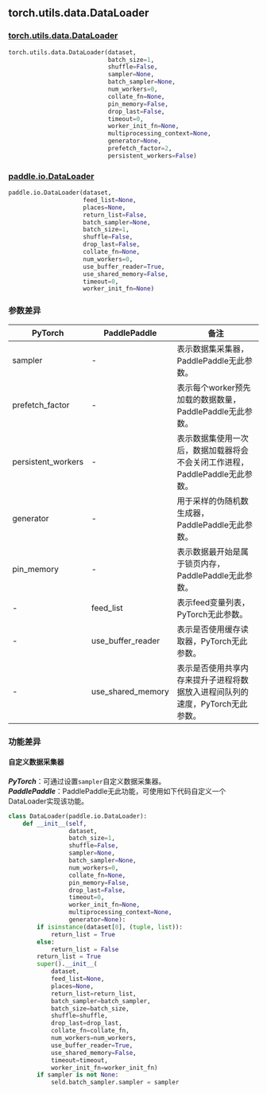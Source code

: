 ## torch.utils.data.DataLoader
### [torch.utils.data.DataLoader](https://pytorch.org/docs/stable/data.html?highlight=dataloader#torch.utils.data.DataLoader)
```python
torch.utils.data.DataLoader(dataset,
                            batch_size=1,
                            shuffle=False,
                            sampler=None,
                            batch_sampler=None,
                            num_workers=0,
                            collate_fn=None,
                            pin_memory=False,
                            drop_last=False,
                            timeout=0,
                            worker_init_fn=None,
                            multiprocessing_context=None,
                            generator=None,
                            prefetch_factor=2,
                            persistent_workers=False)
```

### [paddle.io.DataLoader](https://www.paddlepaddle.org.cn/documentation/docs/zh/api/paddle/fluid/reader/DataLoader_cn.html#dataloader)
```python
paddle.io.DataLoader(dataset,
                     feed_list=None,
                     places=None,
                     return_list=False,
                     batch_sampler=None,
                     batch_size=1,
                     shuffle=False,
                     drop_last=False,
                     collate_fn=None,
                     num_workers=0,
                     use_buffer_reader=True,
                     use_shared_memory=False,
                     timeout=0,
                     worker_init_fn=None)
```

### 参数差异
| PyTorch       | PaddlePaddle | 备注                                                   |
| ------------- | ------------ | ------------------------------------------------------ |
| sampler  | -        | 表示数据集采集器，PaddlePaddle无此参数。  |
| prefetch_factor  | -        | 表示每个worker预先加载的数据数量，PaddlePaddle无此参数。  |
| persistent_workers  | -        | 表示数据集使用一次后，数据加载器将会不会关闭工作进程，PaddlePaddle无此参数。  |
| generator        | -            | 用于采样的伪随机数生成器，PaddlePaddle无此参数。                   |
| pin_memory        | -            | 表示数据最开始是属于锁页内存，PaddlePaddle无此参数。                   |
| -        | feed_list      | 表示feed变量列表，PyTorch无此参数。                   |
| -        | use_buffer_reader      | 表示是否使用缓存读取器，PyTorch无此参数。                   |
| -        | use_shared_memory      | 表示是否使用共享内存来提升子进程将数据放入进程间队列的速度，PyTorch无此参数。                   |

### 功能差异
#### 自定义数据采集器
***PyTorch***：可通过设置`sampler`自定义数据采集器。  
***PaddlePaddle***：PaddlePaddle无此功能，可使用如下代码自定义一个DataLoader实现该功能。
```python
class DataLoader(paddle.io.DataLoader):
    def __init__(self,
                 dataset,
                 batch_size=1,
                 shuffle=False,
                 sampler=None,
                 batch_sampler=None,
                 num_workers=0,
                 collate_fn=None,
                 pin_memory=False,
                 drop_last=False,
                 timeout=0,
                 worker_init_fn=None,
                 multiprocessing_context=None,
                 generator=None):
        if isinstance(dataset[0], (tuple, list)):
            return_list = True
        else:
            return_list = False
        return_list = True
        super().__init__(
            dataset,
            feed_list=None,
            places=None,
            return_list=return_list,
            batch_sampler=batch_sampler,
            batch_size=batch_size,
            shuffle=shuffle,
            drop_last=drop_last,
            collate_fn=collate_fn,
            num_workers=num_workers,
            use_buffer_reader=True,
            use_shared_memory=False,
            timeout=timeout,
            worker_init_fn=worker_init_fn)
        if sampler is not None:
            seld.batch_sampler.sampler = sampler
```
